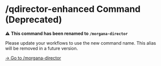 # /qdirector-enhanced Command (Deprecated)

⚠️ **This command has been renamed to `/morgana-director`**

Please update your workflows to use the new command name.
This alias will be removed in a future version.

[→ Go to /morgana-director](/commands/morgana-director.md)
